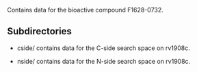 Contains data for the bioactive compound F1628-0732.

## Subdirectories

- cside/ contains data for the C-side search space on rv1908c.

- nside/ contains data for the N-side search space on rv1908c.

